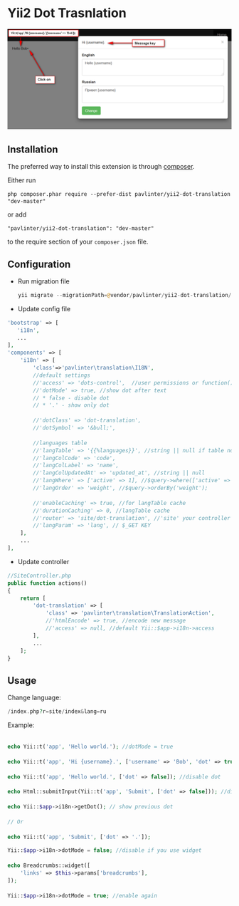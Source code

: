 Yii2 Dot Trasnlation
======================

![Screen Shot](https://github.com/pavlinter/yii2-dot-translation/blob/master/screenshot.png?raw=true)

Installation
------------

The preferred way to install this extension is through [composer](http://getcomposer.org/download/).

Either run

```
php composer.phar require --prefer-dist pavlinter/yii2-dot-translation "dev-master"
```

or add

```
"pavlinter/yii2-dot-translation": "dev-master"
```

to the require section of your `composer.json` file.


Configuration
-------------

* Run migration file
    ```php
    yii migrate --migrationPath=@vendor/pavlinter/yii2-dot-translation/migrations
    ```

* Update config file
```php
'bootstrap' => [
   'i18n',
   ...
],
'components' => [
    'i18n' => [
        'class'=>'pavlinter\translation\I18N',
        //default settings
        //'access' => 'dots-control',  //user permissions or function(){ return true || false; }
        //'dotMode' => true, //show dot after text
        // * false - disable dot
        // * '.' - show only dot

        //'dotClass' => 'dot-translation',
        //'dotSymbol' => '&bull;',

        //languages table
        //'langTable' => '{{%languages}}', //string || null if table not exist
        //'langColCode' => 'code',
        //'langColLabel' => 'name',
        //'langColUpdatedAt' => 'updated_at', //string || null
        //'langWhere' => ['active' => 1], //$query->where(['active' => 1]);
        //'langOrder' => 'weight', //$query->orderBy('weight');

        //'enableCaching' => true, //for langTable cache
        //'durationCaching' => 0, //langTable cache
        //'router' => 'site/dot-translation', //'site' your controller
        //'langParam' => 'lang', // $_GET KEY
    ],
    ...
],
```
* Update controller
```php
//SiteController.php
public function actions()
{
    return [
        'dot-translation' => [
            'class' => 'pavlinter\translation\TranslationAction',
            //'htmlEncode' => true, //encode new message
            //'access' => null, //default Yii::$app->i18n->access
        ],
        ...
    ];
}

```

Usage
-----

Change language:
```php
/index.php?r=site/index&lang=ru
```

Example:
```php

echo Yii::t('app', 'Hello world.'); //dotMode = true

echo Yii::t('app', 'Hi {username}.', ['username' => 'Bob', 'dot' => true]); //change dotMode

echo Yii::t('app', 'Hello world.', ['dot' => false]); //disable dot

echo Html::submitInput(Yii::t('app', 'Submit', ['dot' => false])); //disable dot

echo Yii::$app->i18n->getDot(); // show previous dot

// Or

echo Yii::t('app', 'Submit', ['dot' => '.']);

```

```php
Yii::$app->i18n->dotMode = false; //disable if you use widget

echo Breadcrumbs::widget([
    'links' => $this->params['breadcrumbs'],
]);

Yii::$app->i18n->dotMode = true; //enable again
```